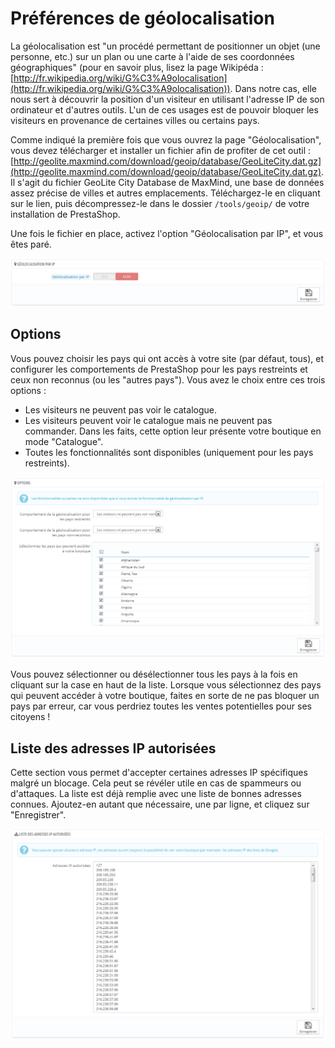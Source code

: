 # Préférences de géolocalisation

La géolocalisation est "un procédé permettant de positionner un objet (une personne, etc.) sur un plan ou une carte à l'aide de ses coordonnées géographiques" (pour en savoir plus, lisez la page Wikipéda : [http://fr.wikipedia.org/wiki/G%C3%A9olocalisation](http://fr.wikipedia.org/wiki/G%C3%A9olocalisation)). Dans notre cas, elle nous sert à découvrir la position d'un visiteur en utilisant l'adresse IP de son ordinateur et d'autres outils. L'un de ces usages est de pouvoir bloquer les visiteurs en provenance de certaines villes ou certains pays.

Comme indiqué la première fois que vous ouvrez la page "Géolocalisation", vous devez télécharger et installer un fichier afin de profiter de cet outil : [http://geolite.maxmind.com/download/geoip/database/GeoLiteCity.dat.gz](http://geolite.maxmind.com/download/geoip/database/GeoLiteCity.dat.gz). Il s'agit du fichier GeoLite City Database de MaxMind, une base de données assez précise de villes et autres emplacements. Téléchargez-le en cliquant sur le lien, puis décompressez-le dans le dossier `/tools/geoip/` de votre installation de PrestaShop.

Une fois le fichier en place, activez l'option "Géolocalisation par IP", et vous êtes paré.

![](../../../.gitbook/assets/23789836.png)

## Options <a href="#preferencesdegeolocalisation-options" id="preferencesdegeolocalisation-options"></a>

Vous pouvez choisir les pays qui ont accès à votre site (par défaut, tous), et configurer les comportements de PrestaShop pour les pays restreints et ceux non reconnus (ou les "autres pays"). Vous avez le choix entre ces trois options :

* Les visiteurs ne peuvent pas voir le catalogue.
* Les visiteurs peuvent voir le catalogue mais ne peuvent pas commander. Dans les faits, cette option leur présente votre boutique en mode "Catalogue".
* Toutes les fonctionnalités sont disponibles (uniquement pour les pays restreints).

![](../../../.gitbook/assets/23789838.png)

Vous pouvez sélectionner ou désélectionner tous les pays à la fois en cliquant sur la case en haut de la liste. Lorsque vous sélectionnez des pays qui peuvent accéder à votre boutique, faites en sorte de ne pas bloquer un pays par erreur, car vous perdriez toutes les ventes potentielles pour ses citoyens !

## Liste des adresses IP autorisées <a href="#preferencesdegeolocalisation-listedesadressesipautorisees" id="preferencesdegeolocalisation-listedesadressesipautorisees"></a>

Cette section vous permet d'accepter certaines adresses IP spécifiques malgré un blocage. Cela peut se révéler utile en cas de spammeurs ou d'attaques. La liste est déjà remplie avec une liste de bonnes adresses connues. Ajoutez-en autant que nécessaire, une par ligne, et cliquez sur "Enregistrer".

![](../../../.gitbook/assets/23789840.png)
